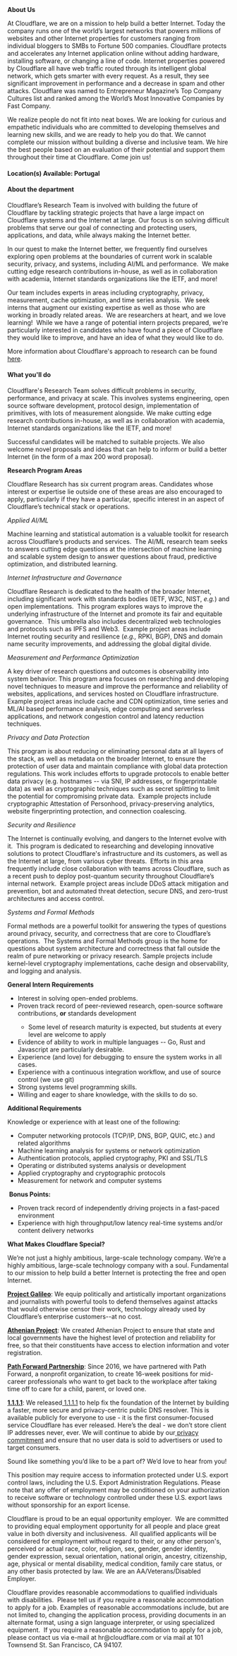 <div class="content-intro">
	<div><strong>About Us</strong></div>
	<div>
		<p>At Cloudflare, we are on a mission to help build a better Internet. Today the company runs one of the world’s largest networks that powers millions of websites and other Internet properties for customers ranging from individual bloggers to SMBs to Fortune 500 companies. Cloudflare protects and accelerates any Internet application online without adding hardware, installing software, or changing a line of code. Internet properties powered by Cloudflare all have web traffic routed through its intelligent global network, which gets smarter with every request. As a result, they see significant improvement in performance and a decrease in spam and other attacks. Cloudflare was named to Entrepreneur Magazine’s Top Company Cultures list and ranked among the World’s Most Innovative Companies by Fast Company.&nbsp;</p>
		<p><span style="font-weight: 400;">We realize people do not fit into neat boxes. We are looking for curious and empathetic individuals who are committed to developing themselves and learning new skills, and we are ready to help you do that. We cannot complete our mission without building a diverse and inclusive team. We hire the best people based on an evaluation of their potential and support them throughout their time at Cloudflare. Come join us!&nbsp;</span></p>
	</div>
</div>
<h4><strong>Location(s) Available: Portugal</strong></h4>
<h4><strong>About the department</strong></h4>
<p>Cloudflare’s Research Team is involved with building the future of Cloudflare by tackling strategic projects that have a large impact on Cloudflare systems and the Internet at large.&nbsp;Our focus is on solving difficult problems that serve our goal of connecting and protecting users, applications, and data, while always making the Internet better.</p>
<p>In our quest to make the Internet better, we frequently find ourselves exploring open problems at the boundaries of current work in scalable security, privacy, and systems, including AI/ML and performance.&nbsp; We make cutting edge research contributions in-house, as well as in collaboration with academia, Internet standards organizations like the IETF, and more!</p>
<p>Our team includes experts in areas including cryptography, privacy, measurement, cache optimization, and time series analysis.&nbsp; We seek interns that augment our existing expertise as well as those who are working in broadly related areas.&nbsp; We are researchers at heart, and we love learning!&nbsp; While we have a range of potential intern projects prepared, we’re particularly interested in candidates who have found a piece of Cloudflare they would like to improve, and have an idea of what they would like to do.&nbsp;</p>
<p>More information about Cloudflare's approach to research can be found<a href="https://blog.cloudflare.com/cloudflares-approach-to-research/"> here</a>.</p>
<h4><strong>What you'll do</strong></h4>
<p>Cloudflare's Research Team solves difficult problems in security, performance, and privacy at scale. This involves systems engineering, open source software development, protocol design, implementation of primitives, with lots of measurement alongside. We make cutting edge research contributions in-house, as well as in collaboration with academia, Internet standards organizations like the IETF, and more!</p>
<p>Successful candidates will be matched to suitable projects. We also welcome novel proposals and ideas that can help to inform or build a better Internet (in the form of a max 200 word proposal).</p>
<p><strong>Research Program Areas</strong></p>
<p>Cloudflare Research has six current program areas. Candidates whose interest or expertise lie outside one of these areas are also encouraged to apply, particularly if they have a particular, specific interest in an aspect of Cloudflare’s technical stack or operations.</p>
<p><em>Applied AI/ML&nbsp;</em></p>
<p>Machine learning and statistical automation is a valuable toolkit for research across Cloudflare’s products and services.&nbsp; The AI/ML research team seeks to answers cutting edge questions at the intersection of machine learning and scalable system design to answer questions about fraud, predictive optimization, and distributed learning.&nbsp;</p>
<p><em>Internet Infrastructure and Governance</em></p>
<p>Cloudflare Research is dedicated to the health of the broader Internet, including significant work with standards bodies (IETF, W3C, NIST, <em>e.g.</em>) and open implementations.&nbsp; This program explores ways to improve the underlying infrastructure of the Internet and promote its fair and equitable governance.&nbsp; This umbrella also includes decentralized web technologies and protocols such as IPFS and Web3. &nbsp;Example project areas include Internet routing security and resilience (<em>e.g.,</em> RPKI, BGP), DNS and domain name security improvements, and addressing the global digital divide.</p>
<p><em>Measurement and Performance Optimization</em></p>
<p>A key driver of research questions and outcomes is observability into system behavior. This program area focuses on researching and developing novel techniques to measure and improve the performance and reliability of websites, applications, and services hosted on Cloudflare infrastructure.&nbsp; Example project areas include cache and CDN optimization, time series and ML/AI based performance analysis, edge computing and serverless applications, and network congestion control and latency reduction techniques.</p>
<p><em>Privacy and Data Protection</em></p>
<p>This program is about reducing or eliminating personal data at all layers of the stack, as well as metadata on the broader Internet, to ensure the protection of user data and maintain compliance with global data protection regulations. This work includes efforts to upgrade protocols to enable better data privacy (e.g. hostnames -- via SNI, IP addresses, or fingerprintable data) as well as cryptographic techniques such as secret splitting to limit the potential for compromising private data.&nbsp; Example projects include cryptographic Attestation of Personhood, privacy-preserving analytics, website fingerprinting protection, and connection coalescing.</p>
<p><em>Security and Resilience</em></p>
<p>​​The Internet is continually evolving, and dangers to the Internet evolve with it.&nbsp; This program is dedicated to researching and developing innovative solutions to protect Cloudflare's infrastructure and its customers, as well as the Internet at large, from various cyber threats.&nbsp; Efforts in this area frequently include close collaboration with teams across Cloudflare, such as a recent push to deploy post-quantum security throughout Cloudflare’s internal network.&nbsp; Example project areas include DDoS attack mitigation and prevention, bot and automated threat detection, secure DNS, and zero-trust architectures and access control.&nbsp;&nbsp;</p>
<p><em>Systems and Formal Methods</em></p>
<p>Formal methods are a powerful toolkit for answering the types of questions around privacy, security, and correctness that are core to Cloudflare’s operations.&nbsp; The Systems and Formal Methods group is the home for questions about system architecture and correctness that fall outside the realm of pure networking or privacy research. Sample projects include kernel-level cryptography implementations, cache design and observability, and logging and analysis.</p>
<p><strong>General Intern Requirements</strong></p>
<ul>
	<li>Interest in solving open-ended problems.</li>
	<li>Proven track record of peer-reviewed research, open-source software contributions, <strong>or</strong> standards development</li>
	<ul>
		<li>Some level of research maturity is expected, but students at every level are welcome to apply</li>
	</ul>
	<li>Evidence of ability to work in multiple languages -- Go, Rust and Javascript are particularly desirable.</li>
	<li>Experience (and love) for debugging to ensure the system works in all cases.</li>
	<li>Experience with a continuous integration workflow, and use of source control (we use git)</li>
	<li>Strong systems level programming skills.</li>
	<li>Willing and eager to share knowledge, with the skills to do so.</li>
</ul>
<p><strong>Additional Requirements</strong></p>
<p>Knowledge or experience with at least one of the following:</p>
<ul>
	<li>Computer networking protocols (TCP/IP, DNS, BGP, QUIC, etc.) and related algorithms</li>
	<li>Machine learning analysis for systems or network optimization</li>
	<li>Authentication protocols, applied cryptography, PKI and SSL/TLS</li>
	<li>Operating or distributed systems analysis or development</li>
	<li>Applied cryptography and cryptographic protocols</li>
	<li>Measurement for network and computer systems</li>
</ul>
<p>&nbsp;<strong>Bonus Points:</strong></p>
<ul>
	<li>Proven track record of independently driving projects in a fast-paced environment</li>
	<li>Experience with high throughput/low latency real-time systems and/or content delivery networks</li>
</ul>
<div class="content-conclusion">
	<p><strong>What Makes Cloudflare Special?</strong></p>
	<p><span style="font-weight: 400;">We’re not just a highly ambitious, large-scale technology company. We’re a highly ambitious, large-scale technology company with a soul. Fundamental to our mission to help build a better Internet is protecting the free and open Internet.</span></p>
	<p><a href="https://blog.cloudflare.com/protecting-free-expression-online/"><strong>Project Galileo</strong></a><span style="font-weight: 400;">: We equip politically and artistically important organizations and journalists with powerful tools to defend themselves against attacks that would otherwise censor their work, technology already used by Cloudflare’s enterprise customers--at no cost.</span></p>
	<p><strong><a href="https://www.cloudflare.com/athenian/">Athenian Project</a></strong><span style="font-weight: 400;">: We created Athenian Project to ensure that state and local governments have the highest level of protection and reliability for free, so that their constituents have access to election information and voter registration.</span></p>
	<p><a href="https://blog.cloudflare.com/tag/path-forward/"><strong>Path Forward Partnership</strong></a><span style="font-weight: 400;">: Since 2016, we have partnered with Path Forward, a nonprofit organization, to create 16-week positions for mid-career professionals who want to get back to the workplace after taking time off to care for a child, parent, or loved one.</span></p>
	<p><a href="https://1.1.1.1/"><strong>1.1.1.1</strong></a><span style="font-weight: 400;">: We released</span><a href="https://1.1.1.1/"> <span style="font-weight: 400;">1.1.1.1</span></a><span style="font-weight: 400;"> to help fix the foundation of the Internet by building a faster, more secure and privacy-centric public DNS resolver. This is available publicly for everyone to use - it is the first consumer-focused service Cloudflare has ever released. Here’s the deal - we don’t store client IP addresses never, ever. We will continue to abide by our</span><a href="https://developers.cloudflare.com/1.1.1.1/privacy/public-dns-resolver"> privacy commitment</a><span style="font-weight: 400;"> and ensure that no user data is sold to advertisers or used to target consumers.</span></p>
	<p><span style="font-weight: 400;">Sound like something you’d like to be a part of? We’d love to hear from you!</span></p>
	<p><span style="font-weight: 400;">This position may require access to information protected under U.S. export control laws, including the U.S. Export Administration Regulations. Please note that any offer of employment may be conditioned on your authorization to receive software or technology controlled under these U.S. export laws without sponsorship for an export license.</span></p>
	<p><span style="font-weight: 400;">Cloudflare is proud to be an equal opportunity employer. &nbsp;We are committed to providing equal employment opportunity for all people and place great value in both diversity and inclusiveness. &nbsp;All qualified applicants will be considered for employment without regard to their, or any other person's, perceived or actual</span> <span style="font-weight: 400;">race, color, religion, sex, gender, gender identity, gender expression, sexual orientation, national origin, ancestry, citizenship, age, physical or mental disability, medical condition, family care status, or any other basis protected by law. </span><span style="font-weight: 400;">We are an AA/Veterans/Disabled Employer.</span></p>
	<p><span style="font-weight: 400;">Cloudflare provides reasonable accommodations to qualified individuals with disabilities. &nbsp;Please tell us if you require a reasonable accommodation to apply for a job. Examples of reasonable accommodations include, but are not limited to, changing the application process, providing documents in an alternate format, using a sign language interpreter, or using specialized equipment. &nbsp;If you require a reasonable accommodation to apply for a job, please contact us via e-mail at </span><span style="font-weight: 400;">hr@cloudflare.com</span><span style="font-weight: 400;"> or via mail at 101 Townsend St. San Francisco, CA 94107.</span></p>
</div>